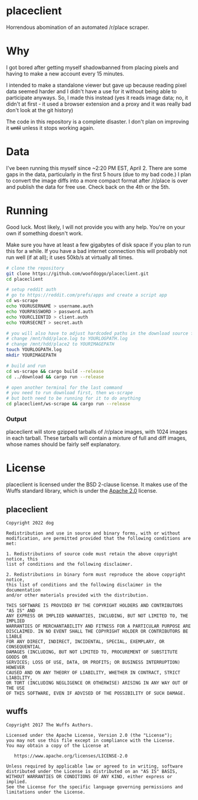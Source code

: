 # placeclient
Horrendous abomination of an automated /r/place scraper.

# Why
I got bored after getting myself shadowbanned from placing pixels and having to
make a new account every 15 minutes.

I intended to make a standalone viewer but gave up because reading pixel data
seemed harder and I didn't have a use for it without being able to participate 
anyways. So, I made this instead (yes it reads image data; no, it didn't at
first - it used a browser extension and a proxy and it was really bad don't look at
the git history)

The code in this repository is a complete disaster. I don't plan on improving it
~~until~~ unless it stops working again.

# Data
I've been running this myself since ~2:20 PM EST, April 2. There are some gaps
in the data, particularly in the first 5 hours (due to my bad code.) I plan to
convert the image diffs into a more compact format after /r/place is over and
publish the data for free use. Check back on the 4th or the 5th.

# Running
Good luck. Most likely, I will not provide you with any help. You're on your
own if something doesn't work.

Make sure you have at least a few gigabytes of disk space if you plan to run this
for a while. If you have a bad internet connection this will probably not run
well (if at all); it uses 50kb/s at virtually all times.

```sh
# clone the repository
git clone https://github.com/woofdoggo/placeclient.git
cd placeclient

# setup reddit auth
# go to https://reddit.com/prefs/apps and create a script app
cd ws-scrape
echo YOURUSERNAME > username.auth
echo YOURPASSWORD > password.auth
echo YOURCLIENTID > client.auth
echo YOURSECRET > secret.auth

# you will also have to adjust hardcoded paths in the download source file:
# change /mnt/hdd/place.log to YOURLOGPATH.log
# change /mnt/hdd/place2 to YOURIMAGEPATH
touch YOURLOGPATH.log
mkdir YOURIMAGEPATH

# build and run
cd ws-scrape && cargo build --release
cd ../download && cargo run --release

# open another terminal for the last command
# you need to run download first, then ws-scrape
# but both need to be running for it to do anything
cd placeclient/ws-scrape && cargo run --release
```

### Output
placeclient will store gzipped tarballs of /r/place images, with 1024 images in
each tarball. These tarballs will contain a mixture of full and diff images,
whose names should be fairly self explanatory.

# License
placeclient is licensed under the BSD 2-clause license. It makes use of the Wuffs
standard library, which is under the
[Apache 2.0](https://apache.org/licenses/LICENSE-2.0) license.

## placeclient
```
Copyright 2022 dog

Redistribution and use in source and binary forms, with or without
modification, are permitted provided that the following conditions are met:

1. Redistributions of source code must retain the above copyright notice, this
list of conditions and the following disclaimer.

2. Redistributions in binary form must reproduce the above copyright notice,
this list of conditions and the following disclaimer in the documentation
and/or other materials provided with the distribution.

THIS SOFTWARE IS PROVIDED BY THE COPYRIGHT HOLDERS AND CONTRIBUTORS "AS IS" AND
ANY EXPRESS OR IMPLIED WARRANTIES, INCLUDING, BUT NOT LIMITED TO, THE IMPLIED
WARRANTIES OF MERCHANTABILITY AND FITNESS FOR A PARTICULAR PURPOSE ARE
DISCLAIMED. IN NO EVENT SHALL THE COPYRIGHT HOLDER OR CONTRIBUTORS BE LIABLE
FOR ANY DIRECT, INDIRECT, INCIDENTAL, SPECIAL, EXEMPLARY, OR CONSEQUENTIAL
DAMAGES (INCLUDING, BUT NOT LIMITED TO, PROCUREMENT OF SUBSTITUTE GOODS OR
SERVICES; LOSS OF USE, DATA, OR PROFITS; OR BUSINESS INTERRUPTION) HOWEVER
CAUSED AND ON ANY THEORY OF LIABILITY, WHETHER IN CONTRACT, STRICT LIABILITY,
OR TORT (INCLUDING NEGLIGENCE OR OTHERWISE) ARISING IN ANY WAY OUT OF THE USE
OF THIS SOFTWARE, EVEN IF ADVISED OF THE POSSIBILITY OF SUCH DAMAGE.
```

## wuffs
```
Copyright 2017 The Wuffs Authors.

Licensed under the Apache License, Version 2.0 (the "License");
you may not use this file except in compliance with the License.
You may obtain a copy of the License at

   https://www.apache.org/licenses/LICENSE-2.0

Unless required by applicable law or agreed to in writing, software
distributed under the License is distributed on an "AS IS" BASIS,
WITHOUT WARRANTIES OR CONDITIONS OF ANY KIND, either express or implied.
See the License for the specific language governing permissions and
limitations under the License.
```
